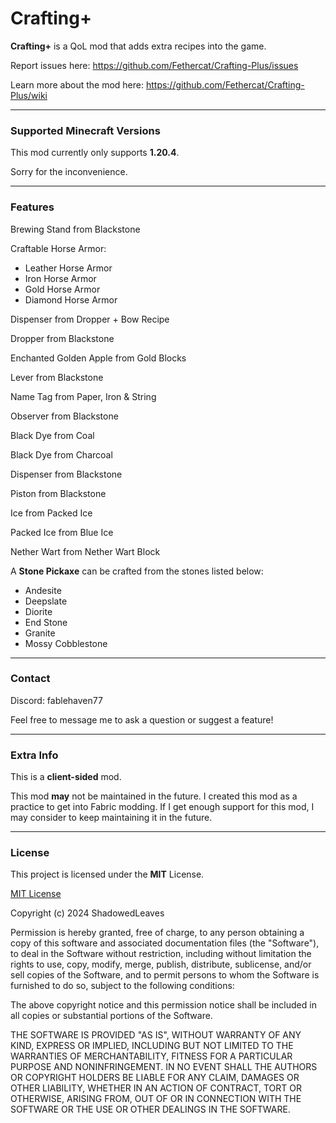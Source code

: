# Crafting+

**Crafting+** is a QoL mod that adds extra recipes into the game.

Report issues here: https://github.com/Fethercat/Crafting-Plus/issues

Learn more about the mod here: https://github.com/Fethercat/Crafting-Plus/wiki

---

### Supported Minecraft Versions

This mod currently only supports **1.20.4**.

Sorry for the inconvenience.

---

### Features

Brewing Stand from Blackstone

Craftable Horse Armor:
- Leather Horse Armor
- Iron Horse Armor
- Gold Horse Armor
- Diamond Horse Armor

Dispenser from Dropper + Bow Recipe

Dropper from Blackstone

Enchanted Golden Apple from Gold Blocks

Lever from Blackstone

Name Tag from Paper, Iron & String

Observer from Blackstone

Black Dye from Coal

Black Dye from Charcoal

Dispenser from Blackstone

Piston from Blackstone

Ice from Packed Ice

Packed Ice from Blue Ice

Nether Wart from Nether Wart Block

A **Stone Pickaxe** can be crafted from the stones listed below:
 
- Andesite
- Deepslate
- Diorite
- End Stone
- Granite
- Mossy Cobblestone

---

### Contact

Discord: fablehaven77

Feel free to message me to ask a question or suggest a feature!

---

### Extra Info

This is a **client-sided** mod.


This mod **may** not be maintained in the future. I created this mod as a practice to 
get into Fabric modding. If I get enough support for this mod, I may consider to 
keep maintaining it in the future.

---

### License

This project is licensed under the **MIT** License.

[MIT License](LICENSE)

Copyright (c) 2024 ShadowedLeaves

Permission is hereby granted, free of charge, to any person obtaining a copy
of this software and associated documentation files (the "Software"), to deal
in the Software without restriction, including without limitation the rights
to use, copy, modify, merge, publish, distribute, sublicense, and/or sell
copies of the Software, and to permit persons to whom the Software is
furnished to do so, subject to the following conditions:

The above copyright notice and this permission notice shall be included in all
copies or substantial portions of the Software.

THE SOFTWARE IS PROVIDED "AS IS", WITHOUT WARRANTY OF ANY KIND, EXPRESS OR
IMPLIED, INCLUDING BUT NOT LIMITED TO THE WARRANTIES OF MERCHANTABILITY,
FITNESS FOR A PARTICULAR PURPOSE AND NONINFRINGEMENT. IN NO EVENT SHALL THE
AUTHORS OR COPYRIGHT HOLDERS BE LIABLE FOR ANY CLAIM, DAMAGES OR OTHER
LIABILITY, WHETHER IN AN ACTION OF CONTRACT, TORT OR OTHERWISE, ARISING FROM,
OUT OF OR IN CONNECTION WITH THE SOFTWARE OR THE USE OR OTHER DEALINGS IN THE
SOFTWARE.
